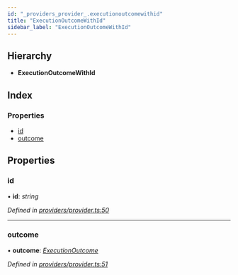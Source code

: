 ```yaml
---
id: "_providers_provider_.executionoutcomewithid"
title: "ExecutionOutcomeWithId"
sidebar_label: "ExecutionOutcomeWithId"
---
```


## Hierarchy

* **ExecutionOutcomeWithId**

## Index

### Properties

* [id](_providers_provider_.executionoutcomewithid.md#id)
* [outcome](_providers_provider_.executionoutcomewithid.md#outcome)

## Properties

###  id

• **id**: *string*

*Defined in [providers/provider.ts:50](https://github.com/nearprotocol/nearlib/blob/08f7443/src.ts/providers/provider.ts#L50)*

___

###  outcome

• **outcome**: *[ExecutionOutcome](_providers_provider_.executionoutcome.md)*

*Defined in [providers/provider.ts:51](https://github.com/nearprotocol/nearlib/blob/08f7443/src.ts/providers/provider.ts#L51)*

